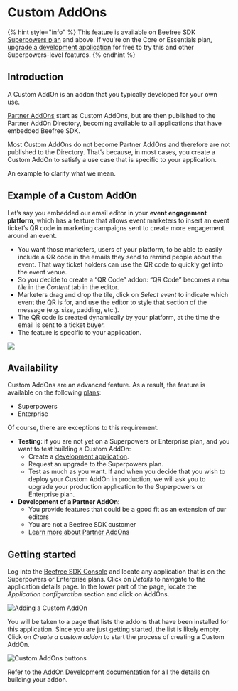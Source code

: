 # Custom AddOns

{% hint style="info" %}
This feature is available on Beefree SDK [Superpowers plan](https://dam.beefree.io/pluginpricing) and above. If you're on the Core or Essentials plan, [upgrade a development application](../../getting-started/development-applications.md) for free to try this and other Superpowers-level features.
{% endhint %}

## Introduction <a href="#introduction" id="introduction"></a>

A Custom AddOn is an addon that you typically developed for your own use.

[Partner AddOns](../partner-addons/) start as Custom AddOns, but are then published to the Partner AddOn Directory, becoming available to all applications that have embedded Beefree SDK.

Most Custom AddOns do not become Partner AddOns and therefore are not published to the Directory. That’s because, in most cases, you create a Custom AddOn to satisfy a use case that is specific to your application.

An example to clarify what we mean.

## Example of a Custom AddOn <a href="#example-of-a-custom-addon" id="example-of-a-custom-addon"></a>

Let’s say you embedded our email editor in your **event engagement platform**, which has a feature that allows event marketers to insert an event ticket’s QR code in marketing campaigns sent to create more engagement around an event.

* You want those marketers, users of your platform, to be able to easily include a QR code in the emails they send to remind people about the event. That way ticket holders can use the QR code to quickly get into the event venue.
* So you decide to create a “QR Code” addon: “QR Code” becomes a new _tile_ in the _Content_ tab in the editor.
* Marketers drag and drop the tile, click on _Select event_ to indicate which event the QR is for, and use the editor to style that section of the message (e.g. size, padding, etc.).
* The QR code is created dynamically by your platform, at the time the email is sent to a ticket buyer.
* The feature is specific to your application.

![](https://docs.beefree.io/wp-content/uploads/2020/02/QRcode\_add2-1024x527.jpg)

## Availability <a href="#availability" id="availability"></a>

Custom AddOns are an advanced feature. As a result, the feature is available on the following [plans](https://dam.beefree.io/pluginpricing):

* Superpowers
* Enterprise

Of course, there are exceptions to this requirement.

* **Testing**: if you are not yet on a Superpowers or Enterprise plan, and you want to test building a Custom AddOn:
  * Create a [development application](../../getting-started/development-applications.md).
  * Request an upgrade to the Superpowers plan.
  * Test as much as you want. If and when you decide that you wish to deploy your Custom AddOn in production, we will ask you to upgrade your production application to the Superpowers or Enterprise plan.
* **Development of a Partner AddOn**:
  * You provide features that could be a good fit as an extension of our editors
  * You are not a Beefree SDK customer
  * [Learn more about Partner AddOns](../partner-addons/)

## Getting started <a href="#getting-started" id="getting-started"></a>

Log into the [Beefree SDK Console](https://dam.beefree.io/devmain) and locate any application that is on the Superpowers or Enterprise plans. Click on _Details_ to navigate to the application details page. In the lower part of the page, locate the _Application configuration_ section and click on AddOns.

![Adding a Custom AddOn](https://docs.beefree.io/wp-content/uploads/2020/02/bee-plugin-addons-create-details-icon-1024x766.png)

You will be taken to a page that lists the addons that have been installed for this application. Since you are just getting started, the list is likely empty. Click on _Create a custom addon_ to start the process of creating a Custom AddOn.

![Custom AddOns buttons](https://docs.beefree.io/wp-content/uploads/2022/06/Screenshot-2022-06-27-at-13.59.22.png)

Refer to the [AddOn Development documentation](addon-development.md) for all the details on building your addon.

